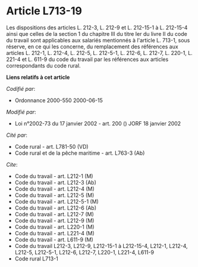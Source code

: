 # Article L713-19

Les dispositions des articles L. 212-3, L. 212-9 et L. 212-15-1 à L. 212-15-4 ainsi que celles de la section 1 du chapitre
III du titre Ier du livre II du code du travail sont applicables aux salariés mentionnés à l'article L. 713-1, sous réserve,
en ce qui les concerne, du remplacement des références aux articles L. 212-1, L. 212-4, L. 212-5, L. 212-5-1, L. 212-6, L.
212-7, L. 220-1, L. 221-4 et L. 611-9 du code du travail par les références aux articles correspondants du code rural.

**Liens relatifs à cet article**

_Codifié par_:

  - Ordonnance 2000-550 2000-06-15

_Modifié par_:

  - Loi n°2002-73 du 17 janvier 2002 - art. 200 () JORF 18 janvier 2002

_Cité par_:

  - Code rural - art. L781-50 (VD)
  - Code rural et de la pêche maritime - art. L763-3 (Ab)

_Cite_:

  - Code du travail - art. L212-1 (M)
  - Code du travail - art. L212-3 (Ab)
  - Code du travail - art. L212-4 (M)
  - Code du travail - art. L212-5 (M)
  - Code du travail - art. L212-5-1 (M)
  - Code du travail - art. L212-6 (Ab)
  - Code du travail - art. L212-7 (M)
  - Code du travail - art. L212-9 (M)
  - Code du travail - art. L220-1 (M)
  - Code du travail - art. L221-4 (M)
  - Code du travail - art. L611-9 (M)
  - Code du travail L212-3, L212-9, L212-15-1 à L212-15-4, L212-1, L212-4, L212-5, L212-5-1, L212-6, L212-7, L220-1, L221-4, L611-9
  - Code rural L713-1
